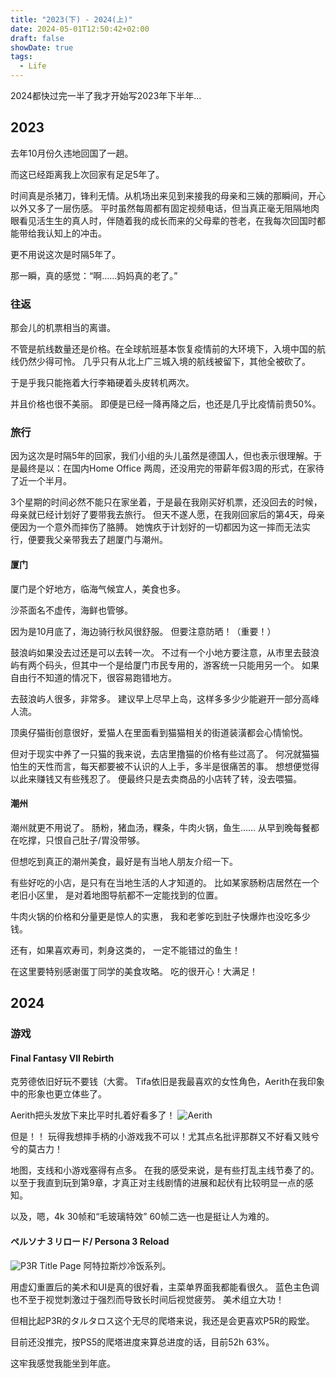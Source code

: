 ```yaml
---
title: "2023(下) - 2024(上)"
date: 2024-05-01T12:50:42+02:00
draft: false
showDate: true
tags:
  - Life
---
```


2024都快过完一半了我才开始写2023年下半年...

## 2023

去年10月份久违地回国了一趟。

而这已经距离我上次回家有足足5年了。

时间真是杀猪刀，锋利无情。从机场出来见到来接我的母亲和三姨的那瞬间，开心以外又多了一层伤感。
平时虽然每周都有固定视频电话，但当真正毫无阻隔地肉眼看见活生生的真人时，伴随着我的成长而来的父母辈的苍老，在我每次回国时都能带给我认知上的冲击。

更不用说这次是时隔5年了。

那一瞬，真的感觉：“啊……妈妈真的老了。”


### 往返

那会儿的机票相当的离谱。

不管是航线数量还是价格。在全球航班基本恢复疫情前的大环境下，入境中国的航线仍然少得可怜。
几乎只有从北上广三城入境的航线被留下，其他全被砍了。

于是乎我只能拖着大行李箱硬着头皮转机两次。

并且价格也很不美丽。
即便是已经一降再降之后，也还是几乎比疫情前贵50%。

### 旅行

因为这次是时隔5年的回家，我们小组的头儿虽然是德国人，但也表示很理解。于是最终是以：在国内Home Office 两周，还没用完的带薪年假3周的形式，在家待了近一个半月。

3个星期的时间必然不能只在家坐着，于是最在我刚买好机票，还没回去的时候，母亲就已经计划好了要带我去旅行。
但天不遂人愿，在我刚回家后的第4天，母亲便因为一个意外而摔伤了胳膊。
她愧疚于计划好的一切都因为这一摔而无法实行，便要我父亲带我去了趟厦门与潮州。

#### 厦门

厦门是个好地方，临海气候宜人，美食也多。

沙茶面名不虚传，海鲜也管够。

因为是10月底了，海边骑行秋风很舒服。
但要注意防晒！（重要！）

鼓浪屿如果没去过还是可以去转一次。
不过有一个小地方要注意，从市里去鼓浪屿有两个码头，但其中一个是给厦门市民专用的，游客统一只能用另一个。
如果自由行不知道的情况下，很容易跑错地方。

去鼓浪屿人很多，非常多。
建议早上尽早上岛，这样多多少少能避开一部分高峰人流。

顶奥仔猫街创意很好，爱猫人在里面看到猫猫相关的街道装潢都会心情愉悦。

但对于现实中养了一只猫的我来说，去店里撸猫的价格有些过高了。
何况就猫猫怕生的天性而言，每天都要被不认识的人上手，多半是很痛苦的事。
想想便觉得以此来赚钱又有些残忍了。
便最终只是去卖商品的小店转了转，没去喂猫。


#### 潮州

潮州就更不用说了。
肠粉，猪血汤，粿条，牛肉火锅，鱼生……
从早到晚每餐都在吃撑，只恨自己肚子/胃没带够。

但想吃到真正的潮州美食，最好是有当地人朋友介绍一下。

有些好吃的小店，是只有在当地生活的人才知道的。
比如某家肠粉店居然在一个老旧小区里，
是对着地图导航都不一定能找到的位置。

牛肉火锅的价格和分量更是惊人的实惠，
我和老爹吃到肚子快爆炸也没吃多少钱。

还有，如果喜欢寿司，刺身这类的，
一定不能错过的鱼生！

在这里要特别感谢蛋丁同学的美食攻略。
吃的很开心！大满足！

## 2024

### 游戏

#### Final Fantasy VII Rebirth

克劳德依旧好玩不要钱（大雾。
Tifa依旧是我最喜欢的女性角色，Aerith在我印象中的形象也更立体些了。

Aerith把头发放下来比平时扎着好看多了！
![Aerith](https://pbs.twimg.com/media/GIbHZShWwAEHj_B?format=jpg&name=large)


但是！！
玩得我想摔手柄的小游戏我不可以！尤其点名批评那群又不好看又贱兮兮的莫古力！

地图，支线和小游戏塞得有点多。
在我的感受来说，是有些打乱主线节奏了的。
以至于我直到玩到第9章，才真正对主线剧情的进展和起伏有比较明显一点的感知。

以及，嗯，4k 30帧和“毛玻璃特效” 60帧二选一也是挺让人为难的。

#### ペルソナ３リロード/ Persona 3 Reload

![P3R Title Page](https://pbs.twimg.com/media/GHTILpNWkAAxzoT?format=jpg&name=large)
阿特拉斯炒冷饭系列。

用虚幻重置后的美术和UI是真的很好看，主菜单界面我都能看很久。
蓝色主色调也不至于视觉刺激过于强烈而导致长时间后视觉疲劳。
美术组立大功！

但相比起P3R的タルタロス这个无尽的爬塔来说，我还是会更喜欢P5R的殿堂。

目前还没推完，按PS5的爬塔进度来算总进度的话，目前52h 63%。

这牢我感觉我能坐到年底。


